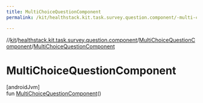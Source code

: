 ```yaml
---
title: MultiChoiceQuestionComponent
permalink: /kit/healthstack.kit.task.survey.question.component/-multi-choice-question-component/-multi-choice-question-component.html

---
```

//[kit](/kit.html)/[healthstack.kit.task.survey.question.component](../index.html)/[MultiChoiceQuestionComponent](index.html)/[MultiChoiceQuestionComponent](-multi-choice-question-component.html)



# MultiChoiceQuestionComponent



[androidJvm]\
fun [MultiChoiceQuestionComponent](-multi-choice-question-component.html)()




